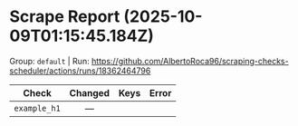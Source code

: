 # Scrape Report (2025-10-09T01:15:45.184Z)

Group: `default`  |  Run: https://github.com/AlbertoRoca96/scraping-checks-scheduler/actions/runs/18362464796

| Check | Changed | Keys | Error |
|---|:---:|:--|:--|
| `example_h1` | — |  |  |
